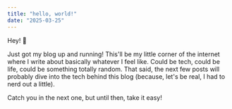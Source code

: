 ```yaml
---
title: "hello, world!"
date: "2025-03-25"
---
```


Hey! 👋  

Just got my blog up and running! This'll be my little corner of the internet where I write about basically whatever I feel like. Could be tech, could be life, could be something totally random. That said, the next few posts will probably dive into the tech behind this blog (because, let's be real, I had to nerd out a little).  

Catch you in the next one, but until then, take it easy!  
